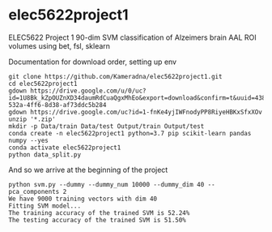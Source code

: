 # elec5622project1
ELEC5622 Project 1 90-dim SVM classification of Alzeimers brain AAL ROI volumes using bet, fsl, sklearn

Documentation for download order, setting up env
```shell
git clone https://github.com/Kameradna/elec5622project1.git
cd elec5622project1
gdown https://drive.google.com/u/0/uc?id=1U8Bk_kZpOUZnXD34daumRdCuaQgxMhEo&export=download&confirm=t&uuid=4389a206-532a-4ff6-8d38-af73ddc5b284
gdown https://drive.google.com/uc?id=1-fnKe4yjIWFnodyPP8RiyeHBKxSfxXOv
unzip '*.zip'
mkdir -p Data/train Data/test Output/train Output/test
conda create -n elec5622project1 python=3.7 pip scikit-learn pandas numpy --yes
conda activate elec5622project1
python data_split.py

```
And so we arrive at the beginning of the project
```shell
python svm.py --dummy --dummy_num 10000 --dummy_dim 40 --pca_components 2
We have 9000 training vectors with dim 40
Fitting SVM model...
The training accuracy of the trained SVM is 52.24%
The testing accuracy of the trained SVM is 51.50%
```
